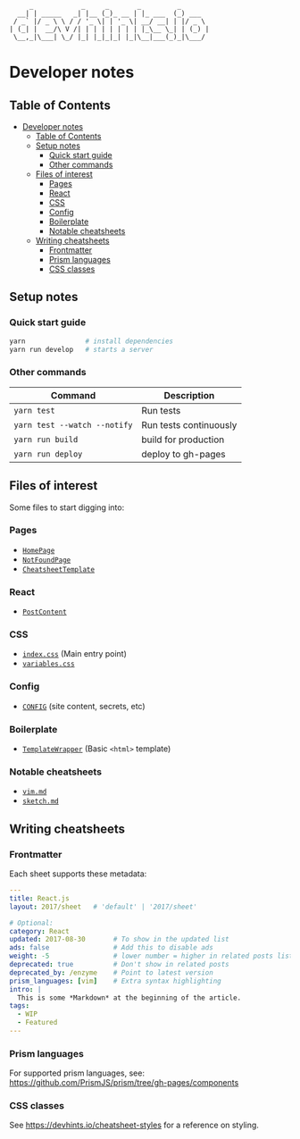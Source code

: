 ```
     _            _     _       _         _
  __| | _____   _| |__ (_)_ __ | |_ ___  (_) ___
 / _` |/ _ \ \ / / '_ \| | '_ \| __/ __| | |/ _ \
| (_| |  __/\ V /| | | | | | | | |_\__ \_| | (_) |
 \__,_|\___| \_/ |_| |_|_|_| |_|\__|___(_)_|\___/
```

# Developer notes

## Table of Contents

<!-- markdown-toc start - Don't edit this section. Run M-x markdown-toc-refresh-toc -->
- [Developer notes](#developer-notes)
    - [Table of Contents](#table-of-contents)
    - [Setup notes](#setup-notes)
        - [Quick start guide](#quick-start-guide)
        - [Other commands](#other-commands)
    - [Files of interest](#files-of-interest)
        - [Pages](#pages)
        - [React](#react)
        - [CSS](#css)
        - [Config](#config)
        - [Boilerplate](#boilerplate)
        - [Notable cheatsheets](#notable-cheatsheets)
    - [Writing cheatsheets](#writing-cheatsheets)
        - [Frontmatter](#frontmatter)
        - [Prism languages](#prism-languages)
        - [CSS classes](#css-classes)

<!-- markdown-toc end -->

## Setup notes

### Quick start guide

~~~ bash
yarn               # install dependencies
yarn run develop   # starts a server
~~~

### Other commands

| Command                      | Description            |
| ---                          | ---                    |
| `yarn test`                  | Run tests              |
| `yarn test --watch --notify` | Run tests continuously |
| `yarn run build`             | build for production   |
| `yarn run deploy`            | deploy to gh-pages     |

## Files of interest

Some files to start digging into:

### Pages

- [`HomePage`](src/pages/index.js)
- [`NotFoundPage`](src/pages/404.js)
- [`CheatsheetTemplate`](src/templates/SheetTemplate.js)

### React

- [`PostContent`](src/components/PostContent.js)

### CSS

- [`index.css`](src/styles/index.css) (Main entry point)
- [`variables.css`](src/styles/variables.css)

### Config

- [`CONFIG`](config.js) (site content, secrets, etc)

### Boilerplate

- [`TemplateWrapper`](src/layouts/index.js) (Basic `<html>` template)

### Notable cheatsheets

- [`vim.md`](sheets/vim.md)
- [`sketch.md`](sheets/sketch.md)

## Writing cheatsheets

### Frontmatter

Each sheet supports these metadata:

~~~ yml
---
title: React.js
layout: 2017/sheet   # 'default' | '2017/sheet'

# Optional:
category: React
updated: 2017-08-30       # To show in the updated list
ads: false                # Add this to disable ads
weight: -5                # lower number = higher in related posts list
deprecated: true          # Don't show in related posts
deprecated_by: /enzyme    # Point to latest version
prism_languages: [vim]    # Extra syntax highlighting
intro: |
  This is some *Markdown* at the beginning of the article.
tags:
  - WIP
  - Featured
---
~~~

### Prism languages

For supported prism languages, see:
<https://github.com/PrismJS/prism/tree/gh-pages/components>

### CSS classes

See <https://devhints.io/cheatsheet-styles> for a reference on styling.
